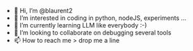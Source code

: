 - 👋 Hi, I’m @blaurent2
- 👀 I’m interested in coding in python, nodeJS, experiments ...
- 🌱 I’m currently learning LLM like everybody :-)
- 💞️ I’m looking to collaborate on debugging several tools
- 📫 How to reach me > drop me a line

<!---
blaurent2/blaurent2 is a ✨ special ✨ repository because its `README.md` (this file) appears on your GitHub profile.
You can click the Preview link to take a look at your changes.
--->
